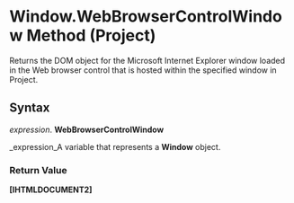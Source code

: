 
# Window.WebBrowserControlWindow Method (Project)

Returns the DOM object for the Microsoft Internet Explorer window loaded in the Web browser control that is hosted within the specified window in Project.


## Syntax

 _expression_. **WebBrowserControlWindow**

 _expression_A variable that represents a  **Window** object.


### Return Value

 **[IHTMLDOCUMENT2]**


